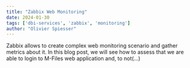 ```yaml
---
title: "Zabbix Web Monitoring"
date: 2024-01-30
tags: ['dbi-services', 'zabbix', 'monitoring']
author: "Olivier Spiesser"
---
```

Zabbix allows to create complex web monitoring scenario and gather metrics about it. In this blog post, we will see how to assess that we are able to login to M-Files web application and, to not(…)
